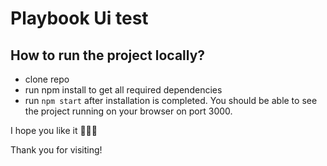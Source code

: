 # Playbook Ui test

## How to run the project locally?

- clone repo
- run npm install to get all required dependencies
- run `npm start` after installation is completed. You should be able to see the project running on your browser on port 3000.

I hope you like it 👨🏻‍💻

Thank you for visiting!
